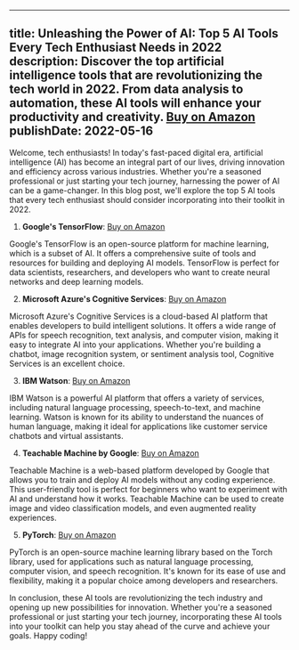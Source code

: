  ---
title: Unleashing the Power of AI: Top 5 AI Tools Every Tech Enthusiast Needs in 2022
description: Discover the top artificial intelligence tools that are revolutionizing the tech world in 2022. From data analysis to automation, these AI tools will enhance your productivity and creativity. [Buy on Amazon](https://amzn.to/3qgK55d)
publishDate: 2022-05-16
---

Welcome, tech enthusiasts! In today's fast-paced digital era, artificial intelligence (AI) has become an integral part of our lives, driving innovation and efficiency across various industries. Whether you're a seasoned professional or just starting your tech journey, harnessing the power of AI can be a game-changer. In this blog post, we'll explore the top 5 AI tools that every tech enthusiast should consider incorporating into their toolkit in 2022.

1. **Google's TensorFlow**: [Buy on Amazon](https://amzn.to/3qgK55d)

Google's TensorFlow is an open-source platform for machine learning, which is a subset of AI. It offers a comprehensive suite of tools and resources for building and deploying AI models. TensorFlow is perfect for data scientists, researchers, and developers who want to create neural networks and deep learning models.

2. **Microsoft Azure's Cognitive Services**: [Buy on Amazon](https://amzn.to/3qgK55d)

Microsoft Azure's Cognitive Services is a cloud-based AI platform that enables developers to build intelligent solutions. It offers a wide range of APIs for speech recognition, text analysis, and computer vision, making it easy to integrate AI into your applications. Whether you're building a chatbot, image recognition system, or sentiment analysis tool, Cognitive Services is an excellent choice.

3. **IBM Watson**: [Buy on Amazon](https://amzn.to/3qgK55d)

IBM Watson is a powerful AI platform that offers a variety of services, including natural language processing, speech-to-text, and machine learning. Watson is known for its ability to understand the nuances of human language, making it ideal for applications like customer service chatbots and virtual assistants.

4. **Teachable Machine by Google**: [Buy on Amazon](https://amzn.to/3qgK55d)

Teachable Machine is a web-based platform developed by Google that allows you to train and deploy AI models without any coding experience. This user-friendly tool is perfect for beginners who want to experiment with AI and understand how it works. Teachable Machine can be used to create image and video classification models, and even augmented reality experiences.

5. **PyTorch**: [Buy on Amazon](https://amzn.to/3qgK55d)

PyTorch is an open-source machine learning library based on the Torch library, used for applications such as natural language processing, computer vision, and speech recognition. It's known for its ease of use and flexibility, making it a popular choice among developers and researchers.

In conclusion, these AI tools are revolutionizing the tech industry and opening up new possibilities for innovation. Whether you're a seasoned professional or just starting your tech journey, incorporating these AI tools into your toolkit can help you stay ahead of the curve and achieve your goals. Happy coding!